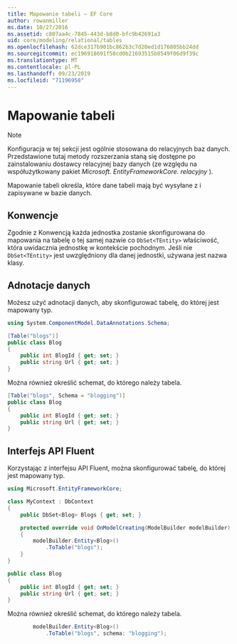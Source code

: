```yaml
---
title: Mapowanie tabeli — EF Core
author: rowanmiller
ms.date: 10/27/2016
ms.assetid: c807aa4c-7845-443d-b8d0-bfc9b42691a3
uid: core/modeling/relational/tables
ms.openlocfilehash: 62dce317b901bc862b3c7d20ed1d176805bb24dd
ms.sourcegitcommit: ec196918691f50cd0b21693515b0549f06d9f39c
ms.translationtype: MT
ms.contentlocale: pl-PL
ms.lasthandoff: 09/23/2019
ms.locfileid: "71196958"
---
```

# <a name="table-mapping"></a>Mapowanie tabeli

> [!NOTE]  
> Konfiguracja w tej sekcji jest ogólnie stosowana do relacyjnych baz danych. Przedstawione tutaj metody rozszerzania staną się dostępne po zainstalowaniu dostawcy relacyjnej bazy danych (ze względu na współużytkowany pakiet *Microsoft. EntityFrameworkCore. relacyjny* ).

Mapowanie tabeli określa, które dane tabeli mają być wysyłane z i zapisywane w bazie danych.

## <a name="conventions"></a>Konwencje

Zgodnie z Konwencją każda jednostka zostanie skonfigurowana do mapowania na tabelę o tej samej nazwie co `DbSet<TEntity>` właściwość, która uwidacznia jednostkę w kontekście pochodnym. Jeśli nie `DbSet<TEntity>` jest uwzględniony dla danej jednostki, używana jest nazwa klasy.

## <a name="data-annotations"></a>Adnotacje danych

Możesz użyć adnotacji danych, aby skonfigurować tabelę, do której jest mapowany typ.

``` csharp
using System.ComponentModel.DataAnnotations.Schema;
```
``` csharp
[Table("blogs")]
public class Blog
{
    public int BlogId { get; set; }
    public string Url { get; set; }
}
```

Można również określić schemat, do którego należy tabela.

``` csharp
[Table("blogs", Schema = "blogging")]
public class Blog
{
    public int BlogId { get; set; }
    public string Url { get; set; }
}
```

## <a name="fluent-api"></a>Interfejs API Fluent

Korzystając z interfejsu API Fluent, można skonfigurować tabelę, do której jest mapowany typ.

``` csharp
using Microsoft.EntityFrameworkCore;
```
``` csharp
class MyContext : DbContext
{
    public DbSet<Blog> Blogs { get; set; }

    protected override void OnModelCreating(ModelBuilder modelBuilder)
    {
        modelBuilder.Entity<Blog>()
            .ToTable("blogs");
    }
}

public class Blog
{
    public int BlogId { get; set; }
    public string Url { get; set; }
}
```

Można również określić schemat, do którego należy tabela.

<!-- [!code-csharp[Main](samples/core/relational/Modeling/FluentAPI/Relational/TableAndSchema.cs?highlight=2)] -->
``` csharp
        modelBuilder.Entity<Blog>()
            .ToTable("blogs", schema: "blogging");
```
